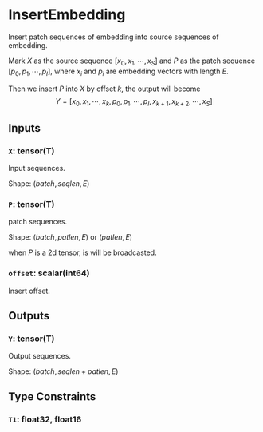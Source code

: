 # InsertEmbedding

Insert patch sequences of embedding into source sequences of embedding.

Mark $X$ as the source sequence $[x_0, x_1, \cdots, x_S]$
and $P$ as the patch sequence $[p_0, p_1, \cdots, p_I]$, where $x_i$ and $p_i$ are embedding vectors with length $E$.

Then we insert $P$ into $X$ by offset $k$, the output will become
$$Y = [x_0, x_1, \cdots, x_k, p_0, p_1, \cdots, p_I, x_{k+1}, x_{k+2}, \cdots, x_S]$$

## Inputs

### `X`: tensor(T)

Input sequences.

Shape: $(batch,seqlen,E)$

### `P`: tensor(T)

patch sequences.

Shape: $(batch,patlen,E)$ or $(patlen,E)$

when $P$ is a 2d tensor, is will be broadcasted.

### `offset`: scalar(int64)

Insert offset.

## Outputs

### `Y`: tensor(T)

Output sequences.

Shape: $(batch,seqlen+patlen,E)$

## Type Constraints

### `T1`: float32, float16